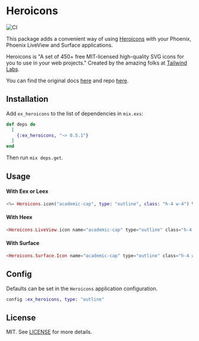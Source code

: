 # Heroicons

![CI](https://github.com/miguel-s/ex_heroicons/actions/workflows/ci.yml/badge.svg)

This package adds a convenient way of using [Heroicons](https://heroicons.com) with your Phoenix, Phoenix LiveView and Surface applications.

Heroicons is "A set of 450+ free MIT-licensed high-quality SVG icons for you to use in your web projects."
Created by the amazing folks at [Tailwind Labs](https://github.com/tailwindlabs).

You can find the original docs [here](https://heroicons.com) and repo [here](https://github.com/tailwindlabs/heroicons).

## Installation

Add `ex_heroicons` to the list of dependencies in `mix.exs`:

```elixir
def deps do
  [
    {:ex_heroicons, "~> 0.5.1"}
  ]
end
```

Then run `mix deps.get`.

## Usage

#### With Eex or Leex

```elixir
<%= Heroicons.icon("academic-cap", type: "outline", class: "h-4 w-4") %>
```

#### With Heex

```elixir
<Heroicons.LiveView.icon name="academic-cap" type="outline" class="h-4 w-4" />
```

#### With Surface

```elixir
<Heroicons.Surface.Icon name="academic-cap" type="outline" class="h-4 w-4" />
```

## Config

Defaults can be set in the `Heroicons` application configuration.

```elixir
config :ex_heroicons, type: "outline"
```

## License

MIT. See [LICENSE](https://github.com/miguel-s/ex_heroicons/blob/master/LICENSE) for more details.
